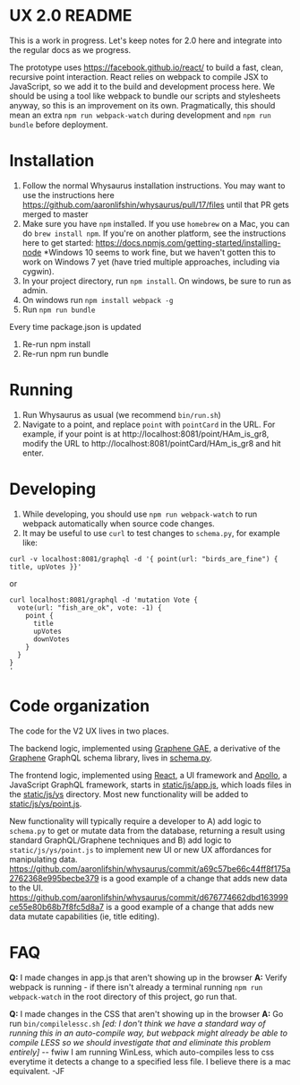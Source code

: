 # UX 2.0 README

This is a work in progress. Let's keep notes for 2.0 here and integrate 
into the regular docs as we progress.

The prototype uses https://facebook.github.io/react/ to build a fast, clean, recursive point interaction. React relies on webpack to compile JSX to JavaScript, so we add it to the build and development process here. We should be using a tool like webpack to bundle our scripts and stylesheets anyway, so this is an improvement on its own. Pragmatically, this should mean an extra `npm run webpack-watch` during development and `npm run bundle` before deployment.

# Installation

1. Follow the normal Whysaurus installation instructions. You may want to use the instructions here https://github.com/aaronlifshin/whysaurus/pull/17/files until that PR gets merged to master
2. Make sure you have `npm` installed. If you use `homebrew` on a Mac, you can do `brew install npm`. If you're on another platform, see the instructions here to get started: https://docs.npmjs.com/getting-started/installing-node
*Windows 10 seems to work fine, but we haven't gotten this to work on Windows 7 yet (have tried multiple approaches, including via cygwin).
3. In your project directory, run `npm install`. On windows, be sure to run as admin.
4. On windows run `npm install webpack -g`
5. Run `npm run bundle`

Every time package.json is updated
1. Re-run npm install
2. Re-run npm run bundle

# Running

1. Run Whysaurus as usual (we recommend `bin/run.sh`)
2. Navigate to a point, and replace `point` with `pointCard` in the URL. For example, if your point is at http://localhost:8081/point/HAm_is_gr8, modify the URL to http://localhost:8081/pointCard/HAm_is_gr8 and hit enter.

# Developing

1. While developing, you should use `npm run webpack-watch` to run webpack automatically when source code changes.
2. It may be useful to use `curl` to test changes to `schema.py`, for example like:

```
curl -v localhost:8081/graphql -d '{ point(url: "birds_are_fine") { title, upVotes }}'
```

or

```
curl localhost:8081/graphql -d 'mutation Vote {
  vote(url: "fish_are_ok", vote: -1) {
    point {
      title
      upVotes
      downVotes
    }
  }
}
'
```

# Code organization

The code for the V2 UX lives in two places.

The backend logic, implemented using [Graphene GAE](https://github.com/graphql-python/graphene-gae), a derivative of the [Graphene](https://github.com/graphql-python/graphene) GraphQL schema library, lives in [schema.py](./schema.py).

The frontend logic, implemented using [React](https://reactjs.org/), a UI framework and [Apollo](https://www.apollographql.com/), a JavaScript GraphQL framework, starts in [static/js/app.js](./static/js/app.js), which loads files in the [static/js/ys](./static/js/ys) directory. Most new functionality will be added to [static/js/ys/point.js](./static/js/ys/point.js).

New functionality will typically require a developer to A) add logic to `schema.py` to get or mutate data from the database, returning a result using standard GraphQL/Graphene techniques and B) add logic to `static/js/ys/point.js` to implement new UI or new UX affordances for manipulating data. https://github.com/aaronlifshin/whysaurus/commit/a69c57be66c44ff8f175a2762368e995becbe379 is a good example of a change that adds new data to the UI. https://github.com/aaronlifshin/whysaurus/commit/d676774662dbd163999ce55e80b68b7f8fc5d8a7 is a good example of a change that adds new data mutate capabilities (ie, title editing).

# FAQ

**Q:** I made changes in app.js that aren't showing up in the browser
**A:** Verify webpack is running - if there isn't already a terminal running `npm run webpack-watch` in the root directory of this project, go run that.

**Q:** I made changes in the CSS that aren't showing up in the browser
**A:** Go run `bin/compilelessc.sh` *[ed: I don't think we have a standard way of running this in an auto-compile way, but webpack might already be able to compile LESS so we should investigate that and eliminate this problem entirely]*
-- fwiw I am running WinLess, which auto-compiles less to css everytime it detects a change to a specified less file. I believe there is a mac equivalent. -JF
